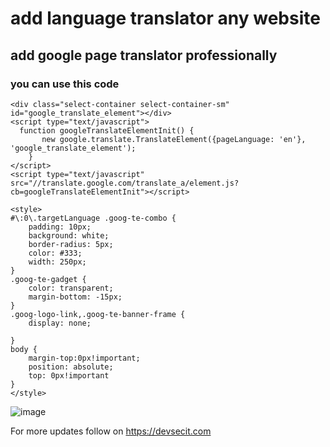# add language translator any website

## add google page translator professionally 

### you can use this code 
```
<div class="select-container select-container-sm" id="google_translate_element"></div>
<script type="text/javascript">
  function googleTranslateElementInit() {
	   new google.translate.TranslateElement({pageLanguage: 'en'}, 'google_translate_element');
	}
</script>
<script type="text/javascript" src="//translate.google.com/translate_a/element.js?cb=googleTranslateElementInit"></script>

<style>
#\:0\.targetLanguage .goog-te-combo {
    padding: 10px; 
    background: white;
    border-radius: 5px; 
    color: #333;
    width: 250px; 
}
.goog-te-gadget {
    color: transparent;
    margin-bottom: -15px;
}
.goog-logo-link,.goog-te-banner-frame {
    display: none;  
    
}
body {
    margin-top:0px!important; 
    position: absolute; 
    top: 0px!important
}
</style>
 ```

![image](https://user-images.githubusercontent.com/70555095/152641408-f72b3933-b01b-42f1-b8cd-d6751803a6a4.png)

For more updates follow on https://devsecit.com 
